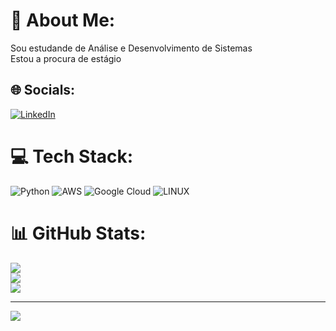# 💫 About Me:
Sou estudande de Análise e Desenvolvimento de Sistemas<br>Estou a procura de estágio 


## 🌐 Socials:
[![LinkedIn](https://img.shields.io/badge/LinkedIn-%230077B5.svg?logo=linkedin&logoColor=white)](https://linkedin.com/in/https://www.linkedin.com/in/pamellagoncalvespag/) 

# 💻 Tech Stack:
![Python](https://img.shields.io/badge/python-3670A0?style=flat-square&logo=python&logoColor=ffdd54) ![AWS](https://img.shields.io/badge/AWS-%23FF9900.svg?style=flat-square&logo=amazon-aws&logoColor=white) ![Google Cloud](https://img.shields.io/badge/Google%20Cloud-%234285F4.svg?style=flat-square&logo=google-cloud&logoColor=white) ![LINUX](https://img.shields.io/badge/Linux-FCC624?style=flat-square&logo=linux&logoColor=black)
# 📊 GitHub Stats:
![](https://github-readme-stats.vercel.app/api?username=PamellaGoncalves&theme=dark&hide_border=false&include_all_commits=false&count_private=false)<br/>
![](https://github-readme-streak-stats.herokuapp.com/?user=PamellaGoncalves&theme=dark&hide_border=false)<br/>
![](https://github-readme-stats.vercel.app/api/top-langs/?username=PamellaGoncalves&theme=dark&hide_border=false&include_all_commits=false&count_private=false&layout=compact)

---
[![](https://visitcount.itsvg.in/api?id=PamellaGoncalves&icon=0&color=0)](https://visitcount.itsvg.in)

<!-- Proudly created with GPRM ( https://gprm.itsvg.in ) -->
